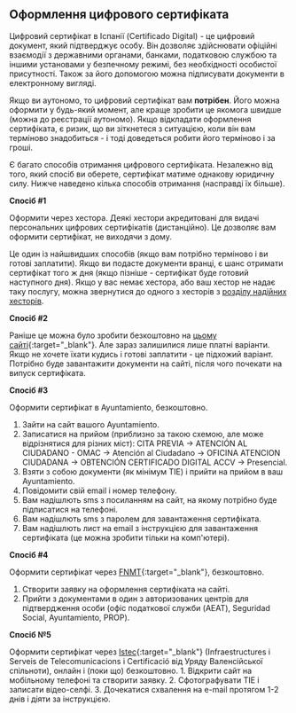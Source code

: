 ## Оформлення цифрового сертифіката

Цифровий сертифікат в Іспанії (Certificado Digital) - це цифровий документ, який підтверджує особу. Він дозволяє
здійснювати офіційні взаємодії з державними органами, банками, податковою службою та іншими установами у
безпечному режимі, без необхідності особистої присутності. Також за його допомогою можна підписувати документи в
електронному вигляді.

Якщо ви аутономо, то цифровий сертифікат вам **потрібен**. Його можна оформити у будь-який момент, але краще зробити
це якомога швидше (можна до реєстрації аутономо). Якщо відкладати оформлення сертифіката, є ризик, що ви зіткнетеся з
ситуацією, коли він вам терміново знадобиться - і тоді доведеться робити його терміново і за гроші.

Є багато способів отримання цифрового сертифіката. Незалежно від того, який спосіб ви оберете, сертифікат матиме
однакову юридичну силу. Нижче наведено кілька способів отримання (насправді їх більше).

**Спосіб #1**

Оформити через хестора. Деякі хестори акредитовані для видачі персональних цифрових сертифікатів (дистанційно). Це
дозволяє вам оформити сертифікат, не виходячи з дому.

Це один із найшвидших способів (якщо вам потрібно терміново і ви готові заплатити). Якщо ви подасте документи вранці,
є шанс отримати сертифікат того ж дня (якщо пізніше - сертифікат буде готовий наступного дня). Якщо у вас немає хестора,
або ваш хестор не надає таку послугу, можна звернутися до одного з хесторів
з [розділу надійних хесторів](#надійні-хестори).

**Спосіб #2**

Раніше це можна було зробити безкоштовно на [цьому сайті](https://certificadoelectronico.es/){:target="_blank"}. Але
зараз залишилися лише платні варіанти. Якщо не хочете їхати кудись і готові заплатити - це підхожий варіант. 
Потрібно буде завантажити документи на сайті, після чого почекати на випуск сертифіката.

**Спосіб #3**

Оформити сертифікат в Ayuntamiento, безкоштовно.

1. Зайти на сайт вашого Ayuntamiento.
2. Записатися на прийом (приблизно за такою схемою, але може відрізнятися для різних міст): CITA PREVIA -> ATENCIÓN AL
   CIUDADANO - OMAC -> Atención al Ciudadano -> OFICINA ATENCION CIUDADANA -> OBTENCIÓN CERTIFICADO DIGITAL ACCV ->
   Presencial.
3. Взяти з собою документи (як мінімум TIE) і прийти на прийом в ваш Ayuntamiento.
4. Повідомити свій email і номер телефону.
5. Вам надішлють sms з посиланням на сайт, на якому потрібно буде підписатися на телефоні.
6. Вам надішлють sms з паролем для завантаження сертифіката.
7. Вам надішлють лист на email з інструкцією для завантаження сертифіката (це можна зробити тільки на комп'ютері).

**Спосіб #4**

Оформити сертифікат через [FNMT](https://www.fnmt.es){:target="_blank"}, безкоштовно.

1. Створити заявку на оформлення сертифіката на сайті.
2. Прийти з документами в один з авторизованих центрів для підтвердження особи (офіс податкової служби (AEAT), Seguridad
   Social, Ayuntamiento, PROP).

**Спосіб №5**

Оформити сертифікат через [Istec](https://www.accv.es/){:target="_blank"} (Infraestructures i Serveis de Telecomunicacions i Certificació від Уряду Валенсійської спільноти), онлайн і (поки що) безкоштовно.
	1.	Відкрити сайт на мобільному телефоні та створити заявку.
	2.	Сфотографувати TIE і записати відео-селфі.
	3.	Дочекатися схвалення на e-mail протягом 1-2 днів і діяти за інструкцією.